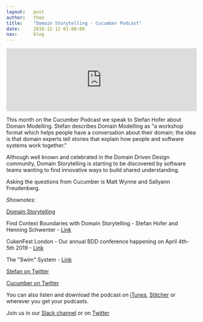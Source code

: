 ```yaml
---
layout:   post
author:   theo
title:    "Domain Storytelling - Cucumber Podcast"
date:     2018-12-12 01:00:00
nav:      blog
---
```

<iframe width="100%" height="166" scrolling="no" frameborder="no" allow="autoplay" src="https://w.soundcloud.com/player/?url=https%3A//api.soundcloud.com/tracks/543830436&color=%23ff5500&auto_play=false&hide_related=false&show_comments=true&show_user=true&show_reposts=false&show_teaser=true"></iframe>

This month on the Cucumber Podcast we speak to Stefan Hofer about Domain Modelling. Stefan describes Domain Modelling as "a workshop format which helps people have a conversation about their domain; the idea is that domain experts tell stories that explain how people and software systems work together."

Although well known and celebrated in the Domain Driven Design community, Domain Storytelling is starting to be discovered by software teams wanting to find innovative ways to build shared understanding.

Asking the questions from Cucumber is Matt Wynne and Sallyann Freudenberg. 

*Shownotes:*

[Domain Storytelling](http://www.domainstorytelling.org/)

Find Context Boundaries with Domain Storytelling - Stefan Hofer and Henning Schwenter - [Link](https://www.youtube.com/watch?v=Y1ykXnl6r7s)

CukenFest London - Our annual BDD conference happening on April 4th-5th 2019 - [Link](http://cukenfest.cucumber.io/)

The "Swim" System - [Link](http://wiki.eclipse.org/images/2/20/Swim_System_PNSQC_2007_Paper.pdf)

[Stefan on Twitter](https://twitter.com/hofstef)

[Cucumber on Twitter](https://twitter.com/cucumberbdd)

You can also listen and download the podcast on [iTunes](https://itunes.apple.com/gb/podcast/cucumber-podcast-rss/id1078896635), [Stitcher](http://www.stitcher.com/s?fid=81999&refid=stpr) or wherever you get your podcasts. 

Join us in our [Slack channel](https://cucumber.io/support#slack) or on [Twitter](https://twitter.com/cucumberbdd)


